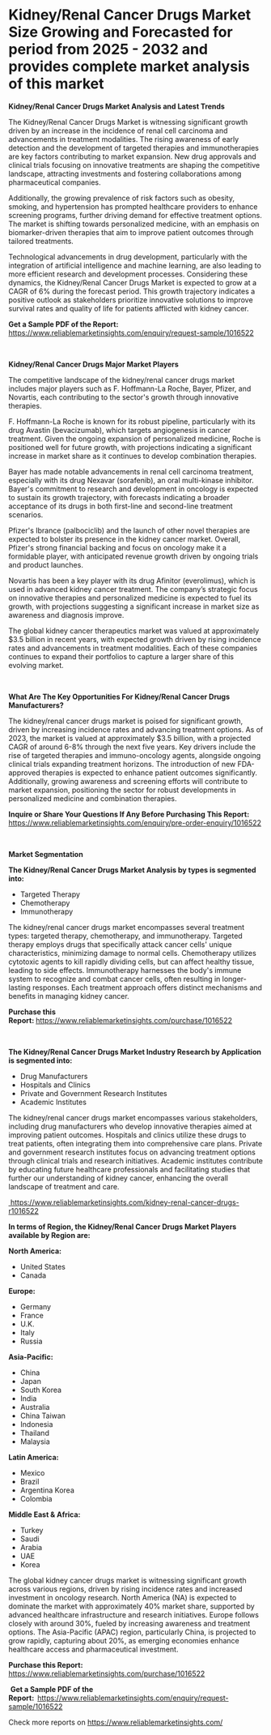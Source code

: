 <p><h1>Kidney/Renal Cancer Drugs Market Size Growing and Forecasted for period from 2025 - 2032 and provides complete market analysis of this market</h1></p><p><strong>Kidney/Renal Cancer Drugs Market Analysis and Latest Trends</strong></p>
<p><p>The Kidney/Renal Cancer Drugs Market is witnessing significant growth driven by an increase in the incidence of renal cell carcinoma and advancements in treatment modalities. The rising awareness of early detection and the development of targeted therapies and immunotherapies are key factors contributing to market expansion. New drug approvals and clinical trials focusing on innovative treatments are shaping the competitive landscape, attracting investments and fostering collaborations among pharmaceutical companies.</p><p>Additionally, the growing prevalence of risk factors such as obesity, smoking, and hypertension has prompted healthcare providers to enhance screening programs, further driving demand for effective treatment options. The market is shifting towards personalized medicine, with an emphasis on biomarker-driven therapies that aim to improve patient outcomes through tailored treatments.</p><p>Technological advancements in drug development, particularly with the integration of artificial intelligence and machine learning, are also leading to more efficient research and development processes. Considering these dynamics, the Kidney/Renal Cancer Drugs Market is expected to grow at a CAGR of 6% during the forecast period. This growth trajectory indicates a positive outlook as stakeholders prioritize innovative solutions to improve survival rates and quality of life for patients afflicted with kidney cancer.</p></p>
<p><strong>Get a Sample PDF of the Report:&nbsp;</strong> <a href="https://www.reliablemarketinsights.com/enquiry/request-sample/1016522?utm_campaign=1835&utm_medium=2&utm_source=Github&utm_content=ia&utm_term=21032025&utm_id=kidneyrenal-cancer-drugs">https://www.reliablemarketinsights.com/enquiry/request-sample/1016522</a></p>
<p>&nbsp;</p>
<p><strong>Kidney/Renal Cancer Drugs Major Market Players</strong></p>
<p><p>The competitive landscape of the kidney/renal cancer drugs market includes major players such as F. Hoffmann-La Roche, Bayer, Pfizer, and Novartis, each contributing to the sector's growth through innovative therapies.</p><p>F. Hoffmann-La Roche is known for its robust pipeline, particularly with its drug Avastin (bevacizumab), which targets angiogenesis in cancer treatment. Given the ongoing expansion of personalized medicine, Roche is positioned well for future growth, with projections indicating a significant increase in market share as it continues to develop combination therapies.</p><p>Bayer has made notable advancements in renal cell carcinoma treatment, especially with its drug Nexavar (sorafenib), an oral multi-kinase inhibitor. Bayer's commitment to research and development in oncology is expected to sustain its growth trajectory, with forecasts indicating a broader acceptance of its drugs in both first-line and second-line treatment scenarios.</p><p>Pfizer's Ibrance (palbociclib) and the launch of other novel therapies are expected to bolster its presence in the kidney cancer market. Overall, Pfizer's strong financial backing and focus on oncology make it a formidable player, with anticipated revenue growth driven by ongoing trials and product launches.</p><p>Novartis has been a key player with its drug Afinitor (everolimus), which is used in advanced kidney cancer treatment. The company’s strategic focus on innovative therapies and personalized medicine is expected to fuel its growth, with projections suggesting a significant increase in market size as awareness and diagnosis improve.</p><p>The global kidney cancer therapeutics market was valued at approximately $3.5 billion in recent years, with expected growth driven by rising incidence rates and advancements in treatment modalities. Each of these companies continues to expand their portfolios to capture a larger share of this evolving market.</p></p>
<p>&nbsp;</p>
<p><strong>What Are The Key Opportunities For Kidney/Renal Cancer Drugs Manufacturers?</strong></p>
<p><p>The kidney/renal cancer drugs market is poised for significant growth, driven by increasing incidence rates and advancing treatment options. As of 2023, the market is valued at approximately $3.5 billion, with a projected CAGR of around 6-8% through the next five years. Key drivers include the rise of targeted therapies and immuno-oncology agents, alongside ongoing clinical trials expanding treatment horizons. The introduction of new FDA-approved therapies is expected to enhance patient outcomes significantly. Additionally, growing awareness and screening efforts will contribute to market expansion, positioning the sector for robust developments in personalized medicine and combination therapies.</p></p>
<p><strong>Inquire or Share Your Questions If Any Before Purchasing This Report:</strong> <a href="https://www.reliablemarketinsights.com/enquiry/pre-order-enquiry/1016522?utm_campaign=1835&utm_medium=2&utm_source=Github&utm_content=ia&utm_term=21032025&utm_id=kidneyrenal-cancer-drugs">https://www.reliablemarketinsights.com/enquiry/pre-order-enquiry/1016522</a></p>
<p>&nbsp;</p>
<p><strong>Market Segmentation</strong></p>
<p><strong>The Kidney/Renal Cancer Drugs Market Analysis by types is segmented into:</strong></p>
<p><ul><li>Targeted Therapy</li><li>Chemotherapy</li><li>Immunotherapy</li></ul></p>
<p><p>The kidney/renal cancer drugs market encompasses several treatment types: targeted therapy, chemotherapy, and immunotherapy. Targeted therapy employs drugs that specifically attack cancer cells' unique characteristics, minimizing damage to normal cells. Chemotherapy utilizes cytotoxic agents to kill rapidly dividing cells, but can affect healthy tissue, leading to side effects. Immunotherapy harnesses the body's immune system to recognize and combat cancer cells, often resulting in longer-lasting responses. Each treatment approach offers distinct mechanisms and benefits in managing kidney cancer.</p></p>
<p><strong>Purchase this Report:&nbsp;</strong><a href="https://www.reliablemarketinsights.com/purchase/1016522?utm_campaign=1835&utm_medium=2&utm_source=Github&utm_content=ia&utm_term=21032025&utm_id=kidneyrenal-cancer-drugs">https://www.reliablemarketinsights.com/purchase/1016522</a></p>
<p>&nbsp;</p>
<p><strong>The Kidney/Renal Cancer Drugs Market Industry Research by Application is segmented into:</strong></p>
<p><ul><li>Drug Manufacturers</li><li>Hospitals and Clinics</li><li>Private and Government Research Institutes</li><li>Academic Institutes</li></ul></p>
<p><p>The kidney/renal cancer drugs market encompasses various stakeholders, including drug manufacturers who develop innovative therapies aimed at improving patient outcomes. Hospitals and clinics utilize these drugs to treat patients, often integrating them into comprehensive care plans. Private and government research institutes focus on advancing treatment options through clinical trials and research initiatives. Academic institutes contribute by educating future healthcare professionals and facilitating studies that further our understanding of kidney cancer, enhancing the overall landscape of treatment and care.</p></p>
<p><a href="https://www.reliablemarketinsights.com/kidney-renal-cancer-drugs-r1016522?utm_campaign=1835&utm_medium=2&utm_source=Github&utm_content=ia&utm_term=21032025&utm_id=kidneyrenal-cancer-drugs">&nbsp;https://www.reliablemarketinsights.com/kidney-renal-cancer-drugs-r1016522</a></p>
<p><strong>In terms of Region, the Kidney/Renal Cancer Drugs Market Players available by Region are:</strong></p>
<p>
    <p> <strong> North America: </strong>
        <ul>
            <li>United States</li>
            <li>Canada</li>
        </ul>
        </p> 
    <p> <strong> Europe: </strong>
        <ul>
            <li>Germany</li>
            <li>France</li>
            <li>U.K.</li>
            <li>Italy</li>
            <li>Russia</li>
        </ul>
        </p> 
    <p> <strong> Asia-Pacific: </strong>
        <ul>
            <li>China</li>
            <li>Japan</li>
            <li>South Korea</li>
            <li>India</li>
            <li>Australia</li>
            <li>China Taiwan</li>
            <li>Indonesia</li>
            <li>Thailand</li>
            <li>Malaysia</li>
        </ul>
        </p> 
    <p> <strong> Latin America: </strong>
        <ul>
            <li>Mexico</li>
            <li>Brazil</li>
            <li>Argentina Korea</li>
            <li>Colombia</li>
        </ul>
        </p> 
    <p> <strong> Middle East & Africa: </strong>
        <ul>
            <li>Turkey</li>
            <li>Saudi</li>
            <li>Arabia</li>
            <li>UAE</li>
            <li>Korea</li>
        </ul>
    </p>
    </p>
<p><p>The global kidney cancer drugs market is witnessing significant growth across various regions, driven by rising incidence rates and increased investment in oncology research. North America (NA) is expected to dominate the market with approximately 40% market share, supported by advanced healthcare infrastructure and research initiatives. Europe follows closely with around 30%, fueled by increasing awareness and treatment options. The Asia-Pacific (APAC) region, particularly China, is projected to grow rapidly, capturing about 20%, as emerging economies enhance healthcare access and pharmaceutical investment.</p></p>
<p><strong>Purchase this Report: </strong><a href="https://www.reliablemarketinsights.com/purchase/1016522?utm_campaign=1835&utm_medium=2&utm_source=Github&utm_content=ia&utm_term=21032025&utm_id=kidneyrenal-cancer-drugs">https://www.reliablemarketinsights.com/purchase/1016522</a></p>
<p>&nbsp;<strong>Get a Sample PDF of the Report:&nbsp;&nbsp;</strong><a href="https://www.reliablemarketinsights.com/enquiry/request-sample/1016522?utm_campaign=1835&utm_medium=2&utm_source=Github&utm_content=ia&utm_term=21032025&utm_id=kidneyrenal-cancer-drugs">https://www.reliablemarketinsights.com/enquiry/request-sample/1016522</a></p>
<p><strong></strong></p>
<p>Check more reports on <a href="https://www.reliablemarketinsights.com/?utm_campaign=1835&utm_medium=2&utm_source=Github&utm_content=ia&utm_term=21032025&utm_id=kidneyrenal-cancer-drugs">https://www.reliablemarketinsights.com/</a></p>